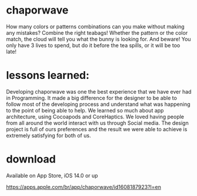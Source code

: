 # chaporwave

How many colors or patterns combinations can you make without making any mistakes? Combine the right teabags! Whether the pattern or the color match, the cloud will tell you what the bunny is looking for. And beware! You only have 3 lives to spend, but do it before the tea spills, or it will be too late!

# lessons learned:

Developing chaporwave was one the best experience that we have ever had in Programming. It made a big difference for the designer to be able to follow most of the developing process and understand what was happening to the point of being able to help. We learned so much about app architecture, using Cocoapods and CoreHaptics. We loved having people from all around the world interact with us through Social media. The design project is full of ours preferences and the result we were able to achieve is extremely satisfying for both of us.

# download

Available on App Store, iOS 14.0 or up

<https://apps.apple.com/br/app/chaporwave/id1608187923?l=en>
